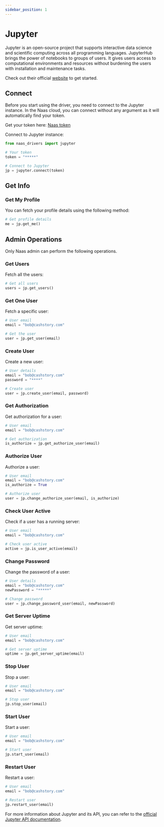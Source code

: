 ```yaml
---
sidebar_position: 1
---
```


# Jupyter

Jupyter is an open-source project that supports interactive data science and scientific computing across all programming languages. JupyterHub brings the power of notebooks to groups of users. It gives users access to computational environments and resources without burdening the users with installation and maintenance tasks.

Check out their official [website](https://jupyter.org/hub) to get started.

## Connect

Before you start using the driver, you need to connect to the Jupyter instance. In the Naas cloud, you can connect without any argument as it will automatically find your token.

Get your token here: [Naas token](https://app.naas.ai/hub/token)

Connect to Jupyter instance:

```python
from naas_drivers import jupyter

# Your token
token = "*****"

# Connect to Jupyter
jp = jupyter.connect(token)
```

## Get Info

### Get My Profile

You can fetch your profile details using the following method:

```python
# Get profile details
me = jp.get_me()
```

## Admin Operations

Only Naas admin can perform the following operations.

### Get Users

Fetch all the users:

```python
# Get all users
users = jp.get_users()
```

### Get One User

Fetch a specific user:

```python
# User email
email = "bob@cashstory.com"

# Get the user
user = jp.get_user(email)
```

### Create User

Create a new user:

```python
# User details
email = "bob@cashstory.com"
password = "****"

# Create user
user = jp.create_user(email, password)
```

### Get Authorization

Get authorization for a user:

```python
# User email
email = "bob@cashstory.com"

# Get authorization
is_authorize = jp.get_authorize_user(email)
```

### Authorize User

Authorize a user:

```python
# User email
email = "bob@cashstory.com"
is_authorize = True

# Authorize user
user = jp.change_authorize_user(email, is_authorize)
```

### Check User Active

Check if a user has a running server:

```python
# User email
email = "bob@cashstory.com"

# Check user active
active = jp.is_user_active(email)
```

### Change Password

Change the password of a user:

```python
# User details
email = "bob@cashstory.com"
newPassword = "*****"

# Change password
user = jp.change_password_user(email, newPassword)
```

### Get Server Uptime

Get server uptime:

```python
# User email
email = "bob@cashstory.com"

# Get server uptime
uptime = jp.get_server_uptime(email)
```

### Stop User

Stop a user:

```python
# User email
email = "bob@cashstory.com"

# Stop user
jp.stop_user(email)
```

### Start User

Start a user:

```python
# User email
email = "bob@cashstory.com"

# Start user
jp.start_user(email)
```

### Restart User

Restart a user:

```python
# User email
email = "bob@cashstory.com"

# Restart user
jp.restart_user(email)
```

For more information about Jupyter and its API, you can refer to the [official Jupyter API documentation](https://jupyterhub.readthedocs.io/en/stable/reference/rest.html).